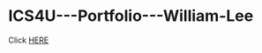 # ICS4U---Portfolio---William-Lee

Click <a href="willmlee.github.io](https://willmlee.github.io/ICS4U---Portfolio---William-Lee/">HERE</a>

